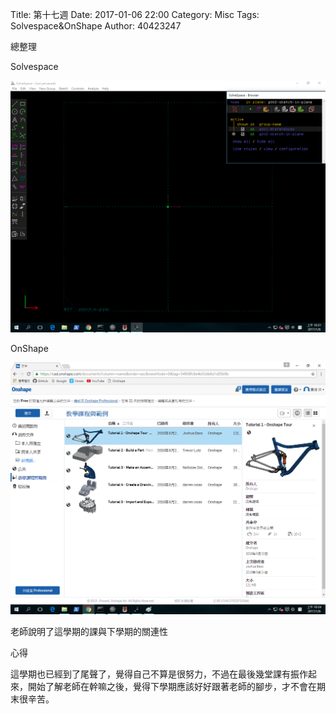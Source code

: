 Title: 第十七週
Date: 2017-01-06 22:00
Category: Misc
Tags: Solvespace&OnShape
Author: 40423247

總整理

<!-- PELICAN_END_SUMMARY -->

<p>Solvespace<p>

<img src="../data/image/W17-1.png" width="800" />

<p>OnShape<p>

<img src="../data/image/W17-2.png" width="800" />


<p>老師說明了這學期的課與下學期的關連性<p>


<p>心得<p>


這學期也已經到了尾聲了，覺得自己不算是很努力，不過在最後幾堂課有振作起來，開始了解老師在幹嘛之後，覺得下學期應該好好跟著老師的腳步，才不會在期末很辛苦。


